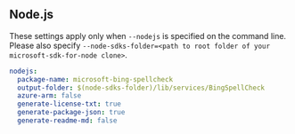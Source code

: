 ## Node.js

These settings apply only when `--nodejs` is specified on the command line.
Please also specify `--node-sdks-folder=<path to root folder of your microsoft-sdk-for-node clone>`.

``` yaml $(nodejs)
nodejs:
  package-name: microsoft-bing-spellcheck
  output-folder: $(node-sdks-folder)/lib/services/BingSpellCheck
  azure-arm: false
  generate-license-txt: true
  generate-package-json: true
  generate-readme-md: false
```
